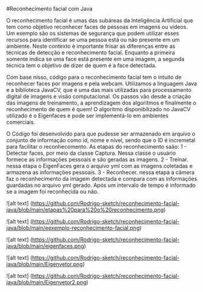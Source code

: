 #Reconhecimento facial com Java

O reconhecimento facial é umas das subáreas da Inteligência Artificial que tem como objetivo reconhecer faces de pessoas em imagens  ou vídeos. Um exemplo são os sistemas de segurança que podem utilizar  esses recursos para identificar se uma pessoa está ou não presente em um  ambiente. Neste contexto é importante frisar as diferenças entre as  técnicas de detecção e reconhecimento facial. Enquanto a primeira  somente indica se uma face está presente em uma imagem, a segunda  técnica tem o objetivo de dizer de quem é a face detectada.

Com base nisso, código para o reconhecimento facial tem o intuito de reconhecer faces por imagens e  pela webcam. Utilizamos a linguagem Java e a biblioteca JavaCV, que é  uma das mais utilizadas para processamento digital de  imagens e visão computacional. Os passos vão desde a criação das imagens de  treinamento, a aprendizagem dos algoritmos e finalmente o reconhecimento  de quem é quem! O algoritmo disponibilizado no JavaCV utilizado é o Eigenfaces e pode ser implementá-lo em ambientes comerciais.

O Código foi desenvolvido para que pudesse ser armazenado em arquivo o conjunto de informação como id, nome e nível, sendo que o ID é incremetal para facilitar o reconhecomento. As etapas do reconhecimento saão: 
1 - Detectar faces, por meio da classe Captura. Nessa classe o usuário formece as informações pessoais e são geradas as imagens.
2 - Treinar. nessa etapa o EigenFaces gera o arquivo yml com as imagens coletadas e armazena as informações pessoais.
3 - Reconhecer. nessa etapa a câmera faz o reconhecimento da imagem detectada e compara com as informações guardadas no arquivo yml gerado. Após um intervalo de tempo é informado se a imagem foi reconhecida ou não.

![alt text] (https://github.com/Rodrigo-sketch/reconhecimento-facial-java/blob/main/etapas%20para%20o%20reconhecimento.png)

![alt text] (https://github.com/Rodrigo-sketch/reconhecimento-facial-java/blob/main/eexemplo-reconhecimento-facial.png)

![alt text] (https://github.com/Rodrigo-sketch/reconhecimento-facial-java/blob/main/eigenfaces.png)

![alt text] (https://github.com/Rodrigo-sketch/reconhecimento-facial-java/blob/main/Eigenvetor.png)

![alt text] (https://github.com/Rodrigo-sketch/reconhecimento-facial-java/blob/main/Eigenvetor2.png)
